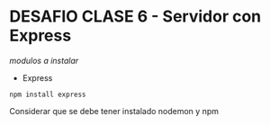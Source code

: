 # DESAFIO CLASE 6 - Servidor con Express

*modulos a instalar*

+ Express

```
npm install express

```

Considerar que se debe tener instalado nodemon y npm 
